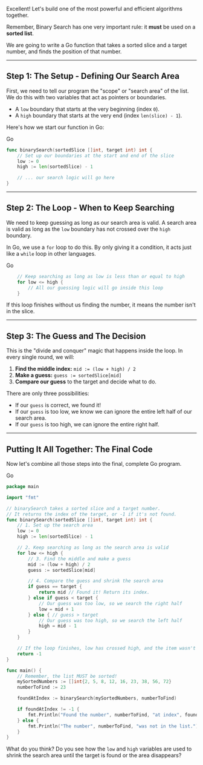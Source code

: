 Excellent! Let's build one of the most powerful and efficient algorithms together.

Remember, Binary Search has one very important rule: it **must** be used on a **sorted list**.

We are going to write a Go function that takes a sorted slice and a target number, and finds the position of that number.

---

## Step 1: The Setup - Defining Our Search Area

First, we need to tell our program the "scope" or "search area" of the list. We do this with two variables that act as pointers or boundaries.

- A `low` boundary that starts at the very beginning (index `0`).
- A `high` boundary that starts at the very end (index `len(slice) - 1`).

Here's how we start our function in Go:

Go

```Go
func binarySearch(sortedSlice []int, target int) int {
    // Set up our boundaries at the start and end of the slice
    low := 0
    high := len(sortedSlice) - 1

    // ... our search logic will go here
}
```

---

## Step 2: The Loop - When to Keep Searching

We need to keep guessing as long as our search area is valid. A search area is valid as long as the `low` boundary has not crossed over the `high` boundary.

In Go, we use a `for` loop to do this. By only giving it a condition, it acts just like a `while` loop in other languages.

Go

```Go
    // Keep searching as long as low is less than or equal to high
    for low <= high {
        // All our guessing logic will go inside this loop
    }
```

If this loop finishes without us finding the number, it means the number isn't in the slice.

---

## Step 3: The Guess and The Decision

This is the "divide and conquer" magic that happens inside the loop. In every single round, we will:

1. **Find the middle index:** `mid := (low + high) / 2`
2. **Make a guess:** `guess := sortedSlice[mid]`
3. **Compare our guess** to the target and decide what to do.

There are only three possibilities:

- If our `guess` is correct, we found it!
- If our `guess` is too low, we know we can ignore the entire left half of our search area.
- If our `guess` is too high, we can ignore the entire right half.

---

## Putting It All Together: The Final Code

Now let's combine all those steps into the final, complete Go program.

Go

```Go
package main

import "fmt"

// binarySearch takes a sorted slice and a target number.
// It returns the index of the target, or -1 if it's not found.
func binarySearch(sortedSlice []int, target int) int {
    // 1. Set up the search area
    low := 0
    high := len(sortedSlice) - 1

    // 2. Keep searching as long as the search area is valid
    for low <= high {
        // 3. Find the middle and make a guess
        mid := (low + high) / 2
        guess := sortedSlice[mid]

        // 4. Compare the guess and shrink the search area
        if guess == target {
            return mid // Found it! Return its index.
        } else if guess < target {
            // Our guess was too low, so we search the right half
            low = mid + 1
        } else { // guess > target
            // Our guess was too high, so we search the left half
            high = mid - 1
        }
    }

    // If the loop finishes, low has crossed high, and the item wasn't in the list
    return -1
}

func main() {
    // Remember, the list MUST be sorted!
    mySortedNumbers := []int{2, 5, 8, 12, 16, 23, 38, 56, 72}
    numberToFind := 23

    foundAtIndex := binarySearch(mySortedNumbers, numberToFind)

    if foundAtIndex != -1 {
        fmt.Println("Found the number", numberToFind, "at index", foundAtIndex, "!")
    } else {
        fmt.Println("The number", numberToFind, "was not in the list.")
    }
}
```

What do you think? Do you see how the `low` and `high` variables are used to shrink the search area until the target is found or the area disappears?